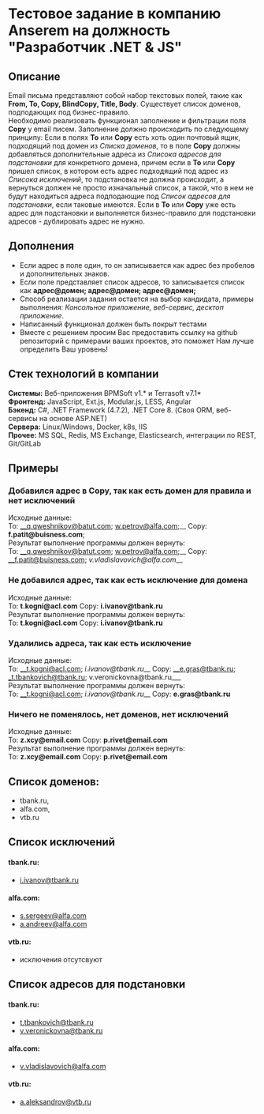 # Тестовое задание в компанию Anserem на должность "Разработчик .NET & JS"
## Описание
Email письма представляют собой набор текстовых полей, такие как __From, To, Copy, BlindCopy, Title, Body__.
Существует список доменов, подподающих под бизнес-правило.\
Необходимо реализовать функционал заполнение и фильтрации поля __Copy__ у email писем. Заполнение должно происходить по следующему принципу: Если в полях __To__ или __Copy__ есть хоть один почтовый ящик, подходящий под домен из _Списка доменов_, то в поле __Copy__ должны добавляться дополнительные адреса из _Списока адресов для подстановки_ для конкретного домена, причем если в __To__ или __Copy__ пришел список, в котором есть адрес подходящий под адрес из _Списока исключений_, то подстановка не должна происходит, а вернуться должен не просто изначальный список, а такой, что в нем не будут находиться адреса подподающие под _Список адресов для подстановки_, если таковые имеются. Если в __To__ или __Copy__ уже есть адрес для подстановки и выполняется бизнес-правило для подстановки адресов - дублировать адрес не нужно.

## Дополнения
- Если адрес в поле один, то он записывается как адрес без пробелов и дополнительных знаков.
- Если поле представляет список адресов, то записывается список как __адрес@домен; адрес@домен; адрес@домен;__
- Способ реализации задания остается на выбор кандидата, примеры выполнения: _Консольное приложение, веб-сервис, десктоп приложение_.
- Написанный функционал должен быть покрыт тестами
- Вместе с решением просим Вас предоставить ссылку на github репозиторий с примерами ваших проектов, это поможет Нам лучше определить Ваш уровень!

## Стек технологий в компании
__Системы:__ Веб-приложения BPMSoft v1.\* и Terrasoft v7.1\* \
__Фронтенд:__ JavaScript, Ext.js, Modular.js, LESS, Angular \
__Бэкенд:__ C#, .NET Framework (4.7.2), .NET Core 8. (Своя ORM, веб-сервисы на основе ASP.NET) \
__Сервера:__ Linux/Windows, Docker, k8s, IIS \
__Прочее:__ MS SQL, Redis, MS Exchange, Elasticsearch, интеграции по REST, Git/GitLab

## Примеры

### Добавился адрес в Copy, так как есть домен для правила и нет исключений
Исходные данные: \
To: __q.qweshnikov@batut.com; w.petrov@alfa.com;__ Copy: __f.patit@buisness.com__; \
Результат выполнение программы должен вернуть: \
To: __q.qweshnikov@batut.com; w.petrov@alfa.com;__ Copy: __f.patit@buisness.com; _v.vladislavovich@alfa.com___ 

### Не добавился адрес, так как есть исключение для домена
Исходные данные: \
To: __t.kogni@acl.com__ Copy: __i.ivanov@tbank.ru__ \
Результат выполнение программы должен вернуть: \
To: __t.kogni@acl.com__ Copy: __i.ivanov@tbank.ru__ 

### Удалились адреса, так как есть исключение
Исходные данные: \
To: __t.kogni@acl.com; _i.ivanov@tbank.ru___ Copy: __e.gras@tbank.ru; _t.tbankovich@tbank.ru; v.veronickovna@tbank.ru___ \
Результат выполнение программы должен вернуть: \
To: __t.kogni@acl.com; _i.ivanov@tbank.ru___ Copy: __e.gras@tbank.ru__ 

### Ничего не поменялось, нет доменов, нет исключений
Исходные данные: \
To: __z.xcy@email.com__ Copy: __p.rivet@email.com__ \
Результат выполнение программы должен вернуть: \
To: __z.xcy@email.com__ Copy: __p.rivet@email.com__

## Список доменов: 
- tbank.ru, 
- alfa.com, 
- vtb.ru

## Список исключений
#### tbank.ru:
- i.ivanov@tbank.ru
#### alfa.com:
- s.sergeev@alfa.com
- a.andreev@alfa.com
#### vtb.ru:
- исключения отсутсвуют

## Список адресов для подстановки
#### tbank.ru:
- t.tbankovich@tbank.ru
- v.veronickovna@tbank.ru
#### alfa.com:
- v.vladislavovich@alfa.com
#### vtb.ru:
- a.aleksandrov@vtb.ru
